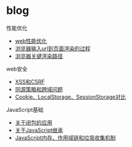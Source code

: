# blog

性能优化

* [web性能优化](articles/web性能优化.md)
* [浏览器输入url到页面渲染的过程](articles/浏览器输入url到页面渲染的过程.md)
* [浏览器关键渲染路径](articles/浏览器关键渲染路径.md)

web安全

* [XSS和CSRF](articles/XSS和CSRF.md)
* [同源策略和跨域问题](articles/同源策略和跨域问题.md)
* [Cookie、LocalStorage、SessionStorage对比](articles/Cookie、LocalStorage、SessionStorage对比.md)

JavaScript基础

* [关于闭包的应用](articles/关于闭包的应用.md)
* [关于JavaScript继承](articles/关于JavaScript继承.md)
* [JavaScript内存、作用域链和垃圾收集机制](articles/JavaScript内存、作用域链和垃圾收集机制.md)




